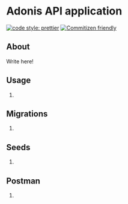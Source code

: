 # Adonis API application

[![code style: prettier](https://img.shields.io/badge/code_style-prettier-ff69b4.svg)](https://github.com/prettier/prettier)
[![Commitizen friendly](https://img.shields.io/badge/commitizen-friendly-brightgreen.svg)](http://commitizen.github.io/cz-cli/)

## About
Write here!

## Usage
1.

## Migrations
1.

## Seeds
1.

## Postman
1.